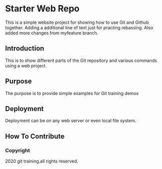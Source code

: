 # Starter Web Repo

This is a simple website project for showing how to use Git and Github together. Adding a additional line of text just for practing rebassing. Also added more changes from myfeature branch.

## Introduction

This is to show different parts of the Git repository and various commands using a web project.

## Purpose

The purpose is to provide simple examples for Git training demos

## Deployment

Deployment can be on any web server or even local file system.

## How To Contribute

### Copyright

2020 git training.all rights reserved.

